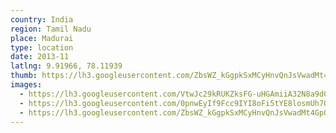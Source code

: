 ```yaml
---
country: India
region: Tamil Nadu
place: Madurai
type: location
date: 2013-11
latlng: 9.91966, 78.11939
thumb: https://lh3.googleusercontent.com/ZbsWZ_kGgpkSxMCyHnvQnJsVwadMt4Gp0q7F18_aI2QoPVEhNEHvuP-qXwDaH0qCZw0xFRsJBv7yL-SdO9i8d3ZDZuOKBFNcX-n8gSpR2ZFxCGeZysWXOMrCjLCCTGjG1SwvnRggjQ
images:
  - https://lh3.googleusercontent.com/VtwJc29kRUKZksFG-uHGAmiiA32N8a9d0KqURZXI0uNtZYQVdo-XrR3DDDuyV8MGsbEe0RDeGSdjnWPCebTdoIdtuklgD4DoH2fx9_7vMY3aeaep27pk-0ywVcCauiwGpxOM05dDtA
  - https://lh3.googleusercontent.com/0pnwEyIf9Fcc9IYI8oFi5tYE8losmUh7Oz096IRMxjDu8-NWT-hfoA1JwoH_2eLRXRrqguoqp100Gu3kk4jYoUz5IF33wyGnoHjPX2GdhrC0jXVn1Tx5jXwC3J27d8FbjdK5gPYpAg
  - https://lh3.googleusercontent.com/ZbsWZ_kGgpkSxMCyHnvQnJsVwadMt4Gp0q7F18_aI2QoPVEhNEHvuP-qXwDaH0qCZw0xFRsJBv7yL-SdO9i8d3ZDZuOKBFNcX-n8gSpR2ZFxCGeZysWXOMrCjLCCTGjG1SwvnRggjQ
---
```

